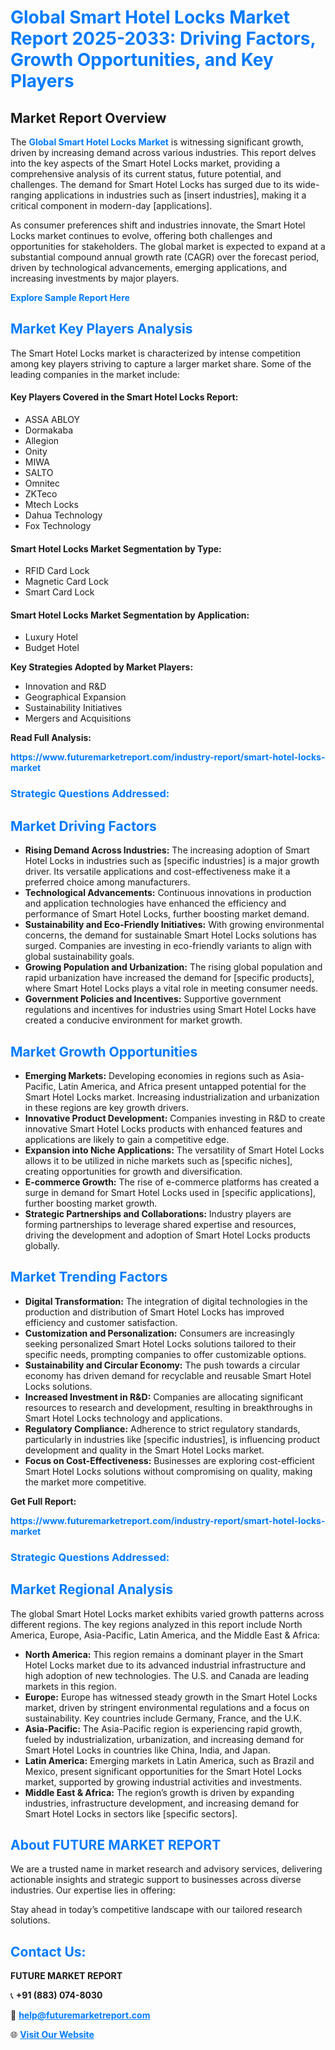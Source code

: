 <h1 style="color: #007BFF;">Global Smart Hotel Locks Market Report 2025-2033: Driving Factors, Growth Opportunities, and Key Players</h1>

<section id="overview">
<h2>Market Report Overview</h2>
<p>The <a href="https://www.futuremarketreport.com/industry-report/smart-hotel-locks-market" style="color: #007BFF; text-decoration: none;"><strong>Global Smart Hotel Locks Market</strong></a> is witnessing significant growth, driven by increasing demand across various industries. This report delves into the key aspects of the Smart Hotel Locks market, providing a comprehensive analysis of its current status, future potential, and challenges. The demand for Smart Hotel Locks has surged due to its wide-ranging applications in industries such as [insert industries], making it a critical component in modern-day [applications].</p>
<p>As consumer preferences shift and industries innovate, the Smart Hotel Locks market continues to evolve, offering both challenges and opportunities for stakeholders. The global market is expected to expand at a substantial compound annual growth rate (CAGR) over the forecast period, driven by technological advancements, emerging applications, and increasing investments by major players.</p>
</section>

<section id="overview">
<p><a href="https://www.futuremarketreport.com/request-sample/reportId=53383" style="color: #007BFF; text-decoration: none;"><strong>Explore Sample Report Here</strong></a></p>
</section>

<section id="key-players">
<h2 style="color: #007BFF;">Market Key Players Analysis</h2>
<p>The Smart Hotel Locks market is characterized by intense competition among key players striving to capture a larger market share. Some of the leading companies in the market include:</p>
<h4>Key Players Covered in the Smart Hotel Locks Report:</h4>
<ul><li>ASSA ABLOY</li><li>Dormakaba</li><li>Allegion</li><li>Onity</li><li>MIWA</li><li>SALTO</li><li>Omnitec</li><li>ZKTeco</li><li>Mtech Locks</li><li>Dahua Technology</li><li>Fox Technology</li></ul>
<h4>Smart Hotel Locks Market Segmentation by Type:</h4>
<ul><li>RFID Card Lock</li><li>Magnetic Card Lock</li><li>Smart Card Lock</li></ul>

<h4>Smart Hotel Locks Market Segmentation by Application:</h4>
<ul><li>Luxury Hotel</li><li>Budget Hotel</li></ul>
<p><strong>Key Strategies Adopted by Market Players:</strong></p>
<ul>
<li>Innovation and R&D</li>
<li>Geographical Expansion</li>
<li>Sustainability Initiatives</li>
<li>Mergers and Acquisitions</li>
</ul>
</section>

<section>
<p><strong>Read Full Analysis: </strong></p><a href="https://www.futuremarketreport.com/industry-report/smart-hotel-locks-market" style="color: #007BFF; text-decoration: none;"><strong>https://www.futuremarketreport.com/industry-report/smart-hotel-locks-market</strong></a>
<h3 style="color: #007BFF;">Strategic Questions Addressed:</h3>
</section>

<section id="driving-factors">
<h2 style="color: #007BFF;">Market Driving Factors</h2>
<ul>
<li><strong>Rising Demand Across Industries:</strong> The increasing adoption of Smart Hotel Locks in industries such as [specific industries] is a major growth driver. Its versatile applications and cost-effectiveness make it a preferred choice among manufacturers.</li>
<li><strong>Technological Advancements:</strong> Continuous innovations in production and application technologies have enhanced the efficiency and performance of Smart Hotel Locks, further boosting market demand.</li>
<li><strong>Sustainability and Eco-Friendly Initiatives:</strong> With growing environmental concerns, the demand for sustainable Smart Hotel Locks solutions has surged. Companies are investing in eco-friendly variants to align with global sustainability goals.</li>
<li><strong>Growing Population and Urbanization:</strong> The rising global population and rapid urbanization have increased the demand for [specific products], where Smart Hotel Locks plays a vital role in meeting consumer needs.</li>
<li><strong>Government Policies and Incentives:</strong> Supportive government regulations and incentives for industries using Smart Hotel Locks have created a conducive environment for market growth.</li>
</ul>
</section>

<section id="growth-opportunities">
<h2 style="color: #007BFF;">Market Growth Opportunities</h2>
<ul>
<li><strong>Emerging Markets:</strong> Developing economies in regions such as Asia-Pacific, Latin America, and Africa present untapped potential for the Smart Hotel Locks market. Increasing industrialization and urbanization in these regions are key growth drivers.</li>
<li><strong>Innovative Product Development:</strong> Companies investing in R&D to create innovative Smart Hotel Locks products with enhanced features and applications are likely to gain a competitive edge.</li>
<li><strong>Expansion into Niche Applications:</strong> The versatility of Smart Hotel Locks allows it to be utilized in niche markets such as [specific niches], creating opportunities for growth and diversification.</li>
<li><strong>E-commerce Growth:</strong> The rise of e-commerce platforms has created a surge in demand for Smart Hotel Locks used in [specific applications], further boosting market growth.</li>
<li><strong>Strategic Partnerships and Collaborations:</strong> Industry players are forming partnerships to leverage shared expertise and resources, driving the development and adoption of Smart Hotel Locks products globally.</li>
</ul>
</section>

<section id="trending-factors">
<h2 style="color: #007BFF;">Market Trending Factors</h2>
<ul>
<li><strong>Digital Transformation:</strong> The integration of digital technologies in the production and distribution of Smart Hotel Locks has improved efficiency and customer satisfaction.</li>
<li><strong>Customization and Personalization:</strong> Consumers are increasingly seeking personalized Smart Hotel Locks solutions tailored to their specific needs, prompting companies to offer customizable options.</li>
<li><strong>Sustainability and Circular Economy:</strong> The push towards a circular economy has driven demand for recyclable and reusable Smart Hotel Locks solutions.</li>
<li><strong>Increased Investment in R&D:</strong> Companies are allocating significant resources to research and development, resulting in breakthroughs in Smart Hotel Locks technology and applications.</li>
<li><strong>Regulatory Compliance:</strong> Adherence to strict regulatory standards, particularly in industries like [specific industries], is influencing product development and quality in the Smart Hotel Locks market.</li>
<li><strong>Focus on Cost-Effectiveness:</strong> Businesses are exploring cost-efficient Smart Hotel Locks solutions without compromising on quality, making the market more competitive.</li>
</ul>
</section>

<section>
<p><strong>Get Full Report: </strong></p><a href="https://www.futuremarketreport.com/industry-report/smart-hotel-locks-market" style="color: #007BFF; text-decoration: none;"><strong>https://www.futuremarketreport.com/industry-report/smart-hotel-locks-market</strong></a>
<h3 style="color: #007BFF;">Strategic Questions Addressed:</h3>
</section>


<section id="regional-analysis">
<h2 style="color: #007BFF;">Market Regional Analysis</h2>
<p>The global Smart Hotel Locks market exhibits varied growth patterns across different regions. The key regions analyzed in this report include North America, Europe, Asia-Pacific, Latin America, and the Middle East & Africa:</p>
<ul>
<li><strong>North America:</strong> This region remains a dominant player in the Smart Hotel Locks market due to its advanced industrial infrastructure and high adoption of new technologies. The U.S. and Canada are leading markets in this region.</li>
<li><strong>Europe:</strong> Europe has witnessed steady growth in the Smart Hotel Locks market, driven by stringent environmental regulations and a focus on sustainability. Key countries include Germany, France, and the U.K.</li>
<li><strong>Asia-Pacific:</strong> The Asia-Pacific region is experiencing rapid growth, fueled by industrialization, urbanization, and increasing demand for Smart Hotel Locks in countries like China, India, and Japan.</li>
<li><strong>Latin America:</strong> Emerging markets in Latin America, such as Brazil and Mexico, present significant opportunities for the Smart Hotel Locks market, supported by growing industrial activities and investments.</li>
<li><strong>Middle East & Africa:</strong> The region’s growth is driven by expanding industries, infrastructure development, and increasing demand for Smart Hotel Locks in sectors like [specific sectors].</li>
</ul>
</section>

<footer>
<h2 style="color: #007BFF;">About FUTURE MARKET REPORT</h2>
<p>We are a trusted name in market research and advisory services, delivering actionable insights and strategic support to businesses across diverse industries. Our expertise lies in offering:</p>

<p>Stay ahead in today’s competitive landscape with our tailored research solutions.</p>

<h2 style="color: #007BFF;">Contact Us:</h2>
<p><strong>FUTURE MARKET REPORT</strong></p>
<p>📞 <strong>+91 (883) 074-8030</strong></p>
<p>📧 <strong><a href="mailto:help@futuremarketreport.com" style="color: #007BFF;">help@futuremarketreport.com</a></strong></p>
<p>🌐 <strong><a href="https://www.futuremarketreport.com/" style="color: #007BFF;">Visit Our Website</a></strong></p>
</footer>